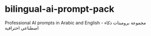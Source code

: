 # bilingual-ai-prompt-pack
Professional AI prompts in Arabic and English - مجموعة برومبتات ذكاء اصطناعي احترافية
